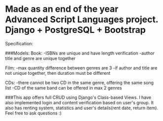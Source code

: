 # Made as an end of the year Advanced Script Languages project. Django + PostgreSQL + Bootstrap
Specification:

###Models: 
  Book:
    -ISBNs are unique and have length verification
    -author title and genre are unique together
    
  Film:
    -max quantity difference between genres are 3
    -if author and title are not unique together, then duration must be different
   
  CDs:
    -there cannot be two CD in the same genre, offering the same song list
    -CD of the same band can be offered in max 2 genres
   
###This app offers full CRUD using Django's Class-based Views. I have also implemented login and content verification based on user's group.
It also has renting system, statistics and user's details(rent date, return item).
Feel free to ask questions :)
    
